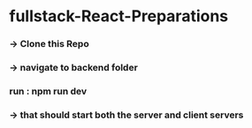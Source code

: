 <h1> fullstack-React-Preparations</h1>

<h3> -> Clone this Repo </h3>

<h3> -> navigate to backend folder</h3>

<h3> run : npm run dev </h3>

<h3> -> that should start both the server and client servers</h3>
